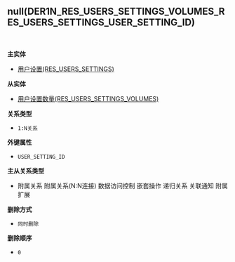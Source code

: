 ## null(DER1N_RES_USERS_SETTINGS_VOLUMES_RES_USERS_SETTINGS_USER_SETTING_ID) <!-- {docsify-ignore-all} -->



<br>
<p class="panel-title"><b>主实体</b></p>

* [用户设置(RES_USERS_SETTINGS)](module/base/res_users_settings)

<p class="panel-title"><b>从实体</b></p>

* [用户设置数量(RES_USERS_SETTINGS_VOLUMES)](module/base/res_users_settings_volumes)

<p class="panel-title"><b>关系类型</b></p>

* `1:N关系`

<p class="panel-title"><b>外键属性</b></p>

* `USER_SETTING_ID`

<p class="panel-title"><b>主从关系类型</b></p>

* <i class="fa fa-square"/></i> 附属关系 <i class="fa fa-square"/></i> 附属关系(N:N连接) <i class="fa fa-square"/></i> 数据访问控制 <i class="fa fa-square"/></i> 嵌套操作 <i class="fa fa-square"/></i> 递归关系 <i class="fa fa-square"/></i> 关联通知 <i class="fa fa-square"/></i> 附属扩展

<p class="panel-title"><b>删除方式</b></p>

* `同时删除`

<p class="panel-title"><b>删除顺序</b></p>

* `0`
